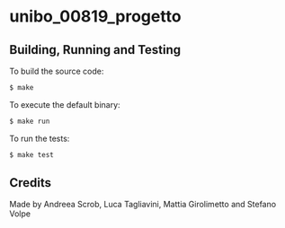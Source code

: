 # unibo_00819_progetto

## Building, Running and Testing

To build the source code:

```bash
$ make
```

To execute the default binary:

```bash
$ make run
```

To run the tests:

```bash
$ make test
```

## Credits

Made by Andreea Scrob, Luca Tagliavini, Mattia Girolimetto and Stefano Volpe

